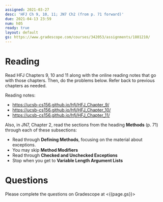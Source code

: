 ```yaml
---
assigned: 2021-03-27
desc: 'HFJ Ch 9, 10, 11; JN7 Ch2 (from p. 71 forward)'
due: 2021-04-13 23:59
num: h05
ready: true
layout: default
gs: https://www.gradescope.com/courses/342053/assignments/1801210/
---
```


# Reading

Read HFJ Chapters 9, 10 and 11 along with the online reading notes that go with those chapters. Then, do the problems below. Refer back to previous chapters as needed.

Reading notes: 
* https://ucsb-cs156.github.io/hfj/HFJ_Chapter_9/
* https://ucsb-cs156.github.io/hfj/HFJ_Chapter_10/
* https://ucsb-cs156.github.io/hfj/HFJ_Chapter_11/

Also, in JN7, Chapter 2, read the sections from the heading **Methods** (p. 71) through each of these subsections:
* Read through **Defining Methods**, focusing on the material about exceptions.
* You may skip **Method Modifiers**
* Read through **Checked and Unchecked Exceptions**
* Stop when you get to **Variable Length Argument Lists**

# Questions

Please complete the questions on Gradescope at <{{page.gs}}>
